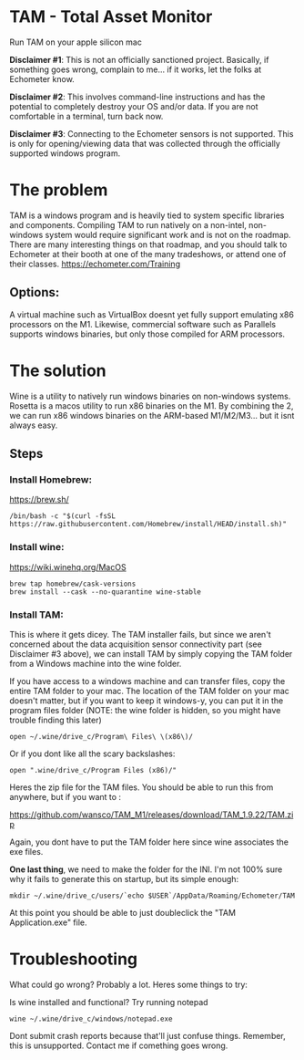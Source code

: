 # TAM - Total Asset Monitor

Run TAM on your apple silicon mac

**Disclaimer #1**: This is not an officially sanctioned project. Basically, if something goes wrong, complain to me... if it works, let the folks at Echometer know.

**Disclaimer #2**: This involves command-line instructions and has the potential to completely destroy your OS and/or data. If you are not comfortable in a terminal, turn back now.

**Disclaimer #3**: Connecting to the Echometer sensors is not supported. This is only for opening/viewing data that was collected through the officially supported windows program.

# The problem
TAM is a windows program and is heavily tied to system specific libraries and components. Compiling TAM to run natively on a non-intel, non-windows system would require significant work and is not on the roadmap. There are many interesting things on that roadmap, and you should talk to Echometer at their booth at one of the many tradeshows, or attend one of their classes.
https://echometer.com/Training

## Options:

A virtual machine such as VirtualBox doesnt yet fully support emulating x86 processors on the M1. Likewise, commercial software such as Parallels supports windows binaries, but only those compiled for ARM processors.

# The solution

Wine is a utility to natively run windows binaries on non-windows systems.
Rosetta is a macos utility to run x86 binaries on the M1.
By combining the 2, we can run x86 windows binaries on the ARM-based M1/M2/M3... but it isnt always easy.

## Steps

### Install Homebrew:

https://brew.sh/

```
/bin/bash -c "$(curl -fsSL https://raw.githubusercontent.com/Homebrew/install/HEAD/install.sh)"
```


### Install wine:

https://wiki.winehq.org/MacOS

```
brew tap homebrew/cask-versions
brew install --cask --no-quarantine wine-stable
```

### Install TAM:

This is where it gets dicey. The TAM installer fails, but since we aren't concerned about the data acquisition sensor connectivity part (see Disclaimer #3 above), we can install TAM by simply copying the TAM folder from a Windows machine into the wine folder.

If you have access to a windows machine and can transfer files, copy the entire TAM folder to your mac. The location of the TAM folder on your mac doesn't matter, but if you want to keep it windows-y, you can put it in the program files folder (NOTE: the wine folder is hidden, so you might have trouble finding this later)

```
open ~/.wine/drive_c/Program\ Files\ \(x86\)/
```
Or if you dont like all the scary backslashes:
```
open ".wine/drive_c/Program Files (x86)/"
```


Heres the zip file for the TAM files. You should be able to run this from anywhere, but if you want to :

https://github.com/wansco/TAM_M1/releases/download/TAM_1.9.22/TAM.zip

Again, you dont have to put the TAM folder here since wine associates the exe files.


**One last thing**, we need to make the folder for the INI. I'm not 100% sure why it fails to generate this on startup, but its simple enough:

```
mkdir ~/.wine/drive_c/users/`echo $USER`/AppData/Roaming/Echometer/TAM
```

At this point you should be able to just doubleclick the "TAM Application.exe" file.




# Troubleshooting

What could go wrong? Probably a lot. Heres some things to try:

Is wine installed and functional? Try running notepad

```
wine ~/.wine/drive_c/windows/notepad.exe
```

Dont submit crash reports because that'll just confuse things. Remember, this is unsupported. Contact me if comething goes wrong.
